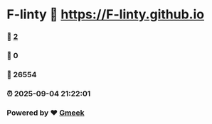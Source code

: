 # F-linty :link: https://F-linty.github.io 
### :page_facing_up: [2](https://F-linty.github.io/tag.html) 
### :speech_balloon: 0 
### :hibiscus: 26554 
### :alarm_clock: 2025-09-04 21:22:01 
### Powered by :heart: [Gmeek](https://github.com/Meekdai/Gmeek)
